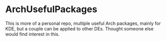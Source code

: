 # ArchUsefulPackages
This is more of a personal repo, multiple useful Arch packages, mainly for KDE, but a couple can be applied to other DEs. Thought someone else would find interest in this.
